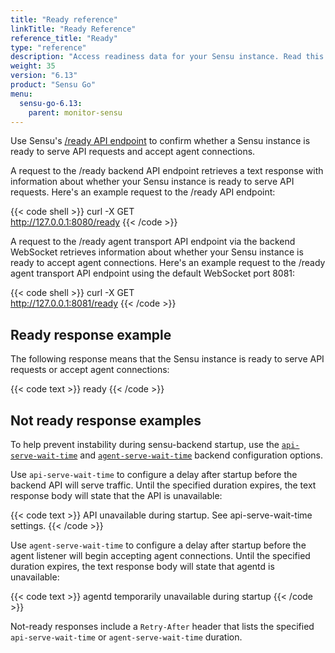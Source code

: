 ```yaml
---
title: "Ready reference"
linkTitle: "Ready Reference"
reference_title: "Ready"
type: "reference"
description: "Access readiness data for your Sensu instance. Read this page to learn about the readiness information you can retrieve."
weight: 35
version: "6.13"
product: "Sensu Go"
menu: 
  sensu-go-6.13:
    parent: monitor-sensu
---
```


Use Sensu's [/ready API endpoint][1] to confirm whether a Sensu instance is ready to serve API requests and accept agent connections.

A request to the /ready backend API endpoint retrieves a text response with information about whether your Sensu instance is ready to serve API requests.
Here's an example request to the /ready API endpoint:

{{< code shell >}}
curl -X GET \
http://127.0.0.1:8080/ready
{{< /code >}}

A request to the /ready agent transport API endpoint via the backend WebSocket retrieves information about whether your Sensu instance is ready to accept agent connections.
Here's an example request to the /ready agent transport API endpoint using the default WebSocket port 8081:

{{< code shell >}}
curl -X GET \
http://127.0.0.1:8081/ready
{{< /code >}}

## Ready response example

The following response means that the Sensu instance is ready to serve API requests or accept agent connections:

{{< code text >}}
ready
{{< /code >}}

## Not ready response examples

To help prevent instability during sensu-backend startup, use the [`api-serve-wait-time`][2] and [`agent-serve-wait-time`][3] backend configuration options.

Use `api-serve-wait-time` to configure a delay after startup before the backend API will serve traffic.
Until the specified duration expires, the text response body will state that the API is unavailable:

{{< code text >}}
API unavailable during startup.
See api-serve-wait-time settings.
{{< /code >}}

Use `agent-serve-wait-time` to configure a delay after startup before the agent listener will begin accepting agent connections.
Until the specified duration expires, the text response body will state that agentd is unavailable:

{{< code text >}}
agentd temporarily unavailable during startup
{{< /code >}}

Not-ready responses include a `Retry-After` header that lists the specified `api-serve-wait-time` or `agent-serve-wait-time` duration.


[1]: ../../../api/other/ready/
[2]: ../../../observability-pipeline/observe-schedule/backend/#api-serve-wait-time
[3]: ../../../observability-pipeline/observe-schedule/backend/#agent-serve-wait-time
